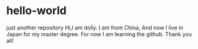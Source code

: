 # hello-world
just another repository
Hi,I am dolly.
I am from China, And now I live in Japan for my master degree.
For now I am learning the github.
Thank you all!
